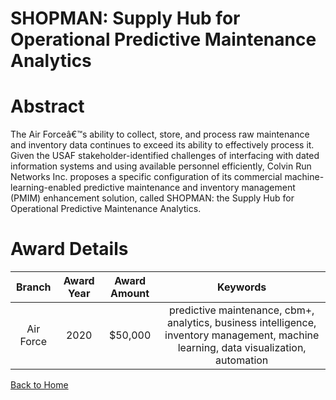 
SHOPMAN: Supply Hub for Operational Predictive Maintenance Analytics
====================================================================

# Abstract


The Air Forceâ€™s ability to collect, store, and process raw maintenance and inventory data continues to exceed its ability to effectively process it. Given the USAF stakeholder-identified challenges of interfacing with dated information systems and using available personnel efficiently, Colvin Run Networks Inc. proposes a specific configuration of its commercial machine-learning-enabled predictive maintenance and inventory management (PMIM) enhancement solution, called SHOPMAN: the Supply Hub for Operational Predictive Maintenance Analytics.  

# Award Details

|Branch|Award Year|Award Amount|Keywords|
| :---: | :---: | :---: | :---: |
|Air Force|2020|$50,000|predictive maintenance, cbm+, analytics, business intelligence, inventory management, machine learning, data visualization, automation|
  
  


[Back to Home](https://github.com/chrischow/dod_sbir_awards/DJ/#1641)